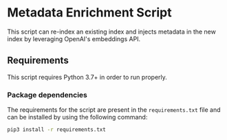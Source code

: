 # Metadata Enrichment Script

This script can re-index an existing index and injects metadata in the new index by leveraging OpenAI's embeddings API.

## Requirements

This script requires Python 3.7+ in order to run properly.

### Package dependencies

The requirements for the script are present in the `requirements.txt` file and can be installed by using the following command:

```sh
pip3 install -r requirements.txt
```

